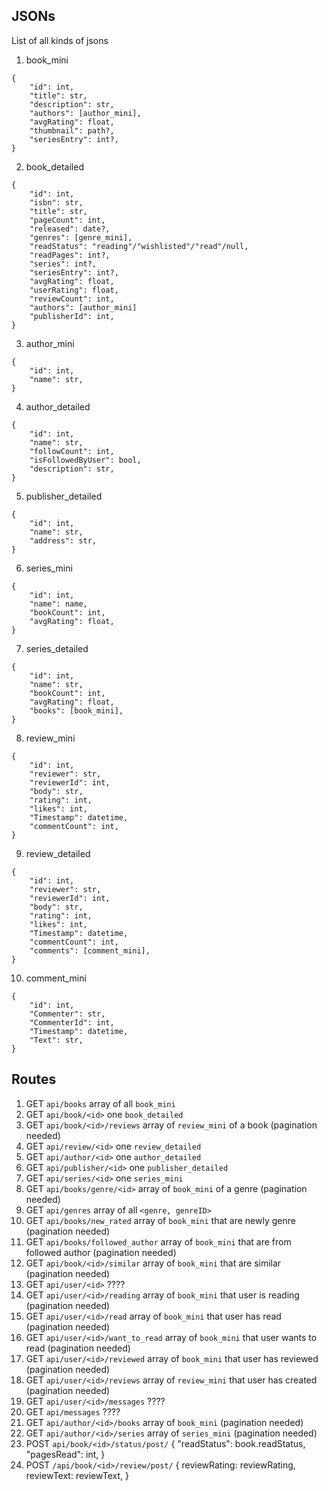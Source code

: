 ## JSONs
List of all kinds of jsons

1. book_mini
```
{
    "id": int,
    "title": str,
    "description": str,
    "authors": [author_mini],
    "avgRating": float,
    "thumbnail": path?,
    "seriesEntry": int?,
}
```

2. book_detailed
```
{
    "id": int,
    "isbn": str,
    "title": str,
    "pageCount": int,
    "released": date?,
    "genres": [genre_mini],
    "readStatus": "reading"/"wishlisted"/"read"/null,
    "readPages": int?,
    "series": int?,
    "seriesEntry": int?,
    "avgRating": float,
    "userRating": float,
    "reviewCount": int,
    "authors": [author_mini]
    "publisherId": int,
}
```

3. author_mini
```
{
    "id": int,
    "name": str,
}
```

4. author_detailed
```
{
    "id": int,
    "name": str,
    "followCount": int,
    "isFollowedByUser": bool,
    "description": str,
}
```

5. publisher_detailed
```
{
    "id": int,
    "name": str,
    "address": str,
}
```

6. series_mini
```
{
    "id": int,
    "name": name,
    "bookCount": int,
    "avgRating": float,
}
```

7. series_detailed
```
{
    "id": int,
    "name": str,
    "bookCount": int,
    "avgRating": float,
    "books": [book_mini],
}
```

8. review_mini
```
{
    "id": int,
    "reviewer": str,
    "reviewerId": int,
    "body": str,
    "rating": int,
    "likes": int,
    "Timestamp": datetime,
    "commentCount": int,
}
```

9. review_detailed
```
{
    "id": int,
    "reviewer": str,
    "reviewerId": int,
    "body": str,
    "rating": int,
    "likes": int,
    "Timestamp": datetime,
    "commentCount": int,
    "comments": [comment_mini],
}
```

10. comment_mini
```
{
    "id": int,
    "Commenter": str,
    "CommenterId": int,
    "Timestamp": datetime,
    "Text": str,
}
```

## Routes
1. GET `api/books` array of all `book_mini`
1. GET `api/book/<id>` one `book_detailed`
1. GET `api/book/<id>/reviews` array of `review_mini` of a book (pagination needed)
1. GET `api/review/<id>` one `review_detailed`
1. GET `api/author/<id>` one `author_detailed`
1. GET `api/publisher/<id>` one `publisher_detailed`
1. GET `api/series/<id>` one `series_mini`
1. GET `api/books/genre/<id>` array of `book_mini` of a genre (pagination needed)
1. GET `api/genres` array of all `<genre, genreID>`
1. GET `api/books/new_rated` array of `book_mini` that are newly genre (pagination needed)
1. GET `api/books/followed_author` array of `book_mini` that are from followed author (pagination needed)
1. GET `api/book/<id>/similar` array of `book_mini` that are similar (pagination needed)
1. GET `api/user/<id>` ????
1. GET `api/user/<id>/reading` array of `book_mini` that user is reading (pagination needed)
1. GET `api/user/<id>/read` array of `book_mini` that user has read (pagination needed)
1. GET `api/user/<id>/want_to_read` array of `book_mini` that user wants to read (pagination needed)
1. GET `api/user/<id>/reviewed` array of `book_mini` that user has reviewed (pagination needed)
1. GET `api/user/<id>/reviews` array of `review_mini` that user has created (pagination needed)
1. GET `api/user/<id>/messages` ????
1. GET `api/messages` ????
1. GET `api/author/<id>/books` array of `book_mini` (pagination needed)
1. GET `api/author/<id>/series` array of `series_mini` (pagination needed)
1. POST `api/book/<id>/status/post/` {
        "readStatus": book.readStatus,
        "pagesRead": int,
    }
1. POST `/api/book/<id>/review/post/` {
        reviewRating: reviewRating,
        reviewText: reviewText,
    }

